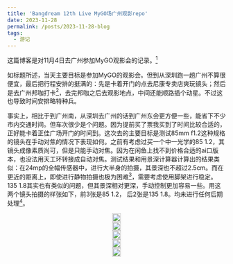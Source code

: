 ```yaml
---
title: 'Bangdream 12th Live MyGO场广州观影repo'
date: 2023-11-28
permalink: /posts/2023-11-28-blog
tags:
  - 游记
---
```


这篇博客是对11月4日去广州参加MyGO观影会的记录。[^1]

如标题所述，当天主要目标是参加MyGO的观影会。但到从深圳跑一趟广州不算很便宜，最后把行程安排的挺满的：先是卡着开门的点去尼康专卖店爽玩镜头；然后是去广州邦咖打卡[^2]，去完邦咖之后去观影地点，中间还能顺路插个动星。不过这也导致时间安排略特种兵。

事实上，相比于到广州南，从深圳去广州的话到广州东会更方便一些，能省下不少市内交通时间。但车次很少是个问题。因为提前买了票我买到了时间比较合适的，正好能卡着正佳广场开门的时间到。这次去的主要目标是测试85mm f1.2这种规格的镜头在手动对焦的情况下表现如何。之前有考虑过买一个中一光学的85 1.2，其镜头成像素质尚可，但是只能手动对焦。因为在闲鱼上找不到价格合适的ai口版本，也没法用天工环转接成自动对焦。测试结果和用景深计算器计算出的结果类似：在24mp的全幅传感器中，进行大半身的拍摄，其景深也不超过2.5cm。而在更近的距离上，即使进行静物拍摄也极为困难[^3]，需要考虑使用脚架进行稳定。135 1.8其实也有类似的问题，但其景深相对更深，手动控制更加容易一些。用这两个镜头拍摄的样张如下，前3张是85 1.2， 后2张是135 1.8。均未进行任何后期处理[^4]。

<head>
  <meta charset="utf-8" />
  <title>Swiper demo</title>
  <meta name="viewport" content="width=device-width, initial-scale=1, minimum-scale=1, maximum-scale=1" />
  <!-- Link Swiper's CSS -->
  <link rel="stylesheet" href="../assets/css/swiper-bundle.min.css" />

  <!-- Demo styles -->
  <style>
    .swiper {
      width: 100%;
      height: 100%;
    }

    .swiper-slide {
      text-align: center;
      font-size: 18px;
      display: flex;
      justify-content: center;
      align-items: center;
    }

    .swiper-slide img {
      display: block;
      width: 100%;
      height: 100%;
      object-fit: cover;
    }
  </style>
</head>

  <!-- Swiper -->
  <div class="swiper mySwiper">
    <div class="swiper-wrapper">
      <div class="swiper-slide">
        <a href="https://lailaps0713-blog.oss-cn-shanghai.aliyuncs.com/img/2023/DSC_7645.jpg">
          <img src="https://lailaps0713-blog.oss-cn-shanghai.aliyuncs.com/img/2023/DSC_7645.jpg?x-oss-process=image/resize,l_1920"/>
        </a>
      </div>
      <div class="swiper-slide">
        <a href="https://lailaps0713-blog.oss-cn-shanghai.aliyuncs.com/img/2023/DSC_7652.jpg">
          <img src="https://lailaps0713-blog.oss-cn-shanghai.aliyuncs.com/img/2023/DSC_7652.jpg?x-oss-process=image/resize,l_1920"/>
        </a>
      </div>
      <div class="swiper-slide">
        <a href="https://lailaps0713-blog.oss-cn-shanghai.aliyuncs.com/img/2023/DSC_7666.jpg">
          <img src="https://lailaps0713-blog.oss-cn-shanghai.aliyuncs.com/img/2023/DSC_7666.jpg?x-oss-process=image/resize,l_1920"/>
        </a>
      </div>
      <div class="swiper-slide">
        <a href="https://lailaps0713-blog.oss-cn-shanghai.aliyuncs.com/img/2023/DSC_7654.jpg">
          <img src="https://lailaps0713-blog.oss-cn-shanghai.aliyuncs.com/img/2023/DSC_7654.jpg?x-oss-process=image/resize,l_1920"/>
        </a>
      </div>
      <div class="swiper-slide">
        <a href="https://lailaps0713-blog.oss-cn-shanghai.aliyuncs.com/img/2023/DSC_7674.jpg">
          <img src="https://lailaps0713-blog.oss-cn-shanghai.aliyuncs.com/img/2023/DSC_7674.jpg?x-oss-process=image/resize,l_1920"/>
        </a>
      </div>
    </div>
    <div class="swiper-button-next"></div>
    <div class="swiper-button-prev"></div>
  </div>


除去对上述镜头的测试外，尼康店里其实还有一些老镜头可以转到z卡口上玩，比如蔡司的55 1.4，奥林巴斯的90 f2，徕卡的100 2.8这样的老镜头。样片在下面依次排列。老镜头和现代镜头比确实会多出一些光学上的缺陷，但如果要是能想办法利用一下这些特征也是有不低的可玩性的。

  <!-- Swiper -->
  <div class="swiper mySwiper2">
    <div class="swiper-wrapper">
      <div class="swiper-slide">
        <a href="https://lailaps0713-blog.oss-cn-shanghai.aliyuncs.com/img/2023/DSC_7680.jpg">
          <img src="https://lailaps0713-blog.oss-cn-shanghai.aliyuncs.com/img/2023/DSC_7680.jpg?x-oss-process=image/resize,l_1920"/>
        </a>
      </div>
      <div class="swiper-slide">
        <a href="https://lailaps0713-blog.oss-cn-shanghai.aliyuncs.com/img/2023/DSC_7695.jpg">
          <img src="https://lailaps0713-blog.oss-cn-shanghai.aliyuncs.com/img/2023/DSC_7695.jpg?x-oss-process=image/resize,l_1920"/>
        </a>
      </div>
      <div class="swiper-slide">
        <a href="https://lailaps0713-blog.oss-cn-shanghai.aliyuncs.com/img/2023/DSC_7705.jpg">
          <img src="https://lailaps0713-blog.oss-cn-shanghai.aliyuncs.com/img/2023/DSC_7705.jpg?x-oss-process=image/resize,l_1920"/>
        </a>
      </div>
    </div>
    <div class="swiper-button-next"></div>
    <div class="swiper-button-prev"></div>
  </div>


此外，把老镜头转接到Zf上也是个挺有趣的玩法。虽然Zf过于大的卡口会导致转接后看起来怪怪的，但说实话总比接个Z口原生2470好看。[^5]

<!-- Swiper -->
  <div class="swiper mySwiper3">
    <div class="swiper-wrapper">
      <div class="swiper-slide">
        <a href="https://lailaps0713-blog.oss-cn-shanghai.aliyuncs.com/img/2023/DSC_7712.jpg">
          <img src="https://lailaps0713-blog.oss-cn-shanghai.aliyuncs.com/img/2023/DSC_7712.jpg?x-oss-process=image/resize,l_1920"/>
        </a>
      </div>
      <div class="swiper-slide">
        <a href="https://lailaps0713-blog.oss-cn-shanghai.aliyuncs.com/img/2023/DSC_7719.jpg">
          <img src="https://lailaps0713-blog.oss-cn-shanghai.aliyuncs.com/img/2023/DSC_7719.jpg?x-oss-process=image/resize,l_1920"/>
        </a>
      </div>
      <div class="swiper-slide">
        <a href="https://lailaps0713-blog.oss-cn-shanghai.aliyuncs.com/img/2023/DSC_7723.jpg">
          <img src="https://lailaps0713-blog.oss-cn-shanghai.aliyuncs.com/img/2023/DSC_7723.jpg?x-oss-process=image/resize,l_1920"/>
        </a>
      </div>
    </div>
    <div class="swiper-button-next"></div>
    <div class="swiper-button-prev"></div>
  </div>


我在大概12点左右开始往邦咖移动。广州邦咖的位置略偏，甚至在百度地图上直接搜都搜不到得搜它所在的建筑物。整体场地面积体感比沪国的大，但基本没啥周边展示，只有一个柜子展示这次贩售的周边。有摆在空旷地方的立牌，其他的局部布景和沪国类似，但装修稍旧。菜单是统一的但在呈现方式上有区别，比如芭菲里的一些水果选用就不太一样。当天去的人不少，看起来有一半之后要去MyGO的观影。但比较让人不满的是工作人员的服务状况。Staff基本都表现得相当不耐烦，略臭脸，问怎么领取毕业季的周边也不好好回答……如果可能的话希望邦的官方能换一下承办店铺？

<!-- Swiper -->
  <div class="swiper mySwiper4">
    <div class="swiper-wrapper">
      <div class="swiper-slide">
        <a href="https://lailaps0713-blog.oss-cn-shanghai.aliyuncs.com/img/2023/DSC_7734.jpg">
          <img src="https://lailaps0713-blog.oss-cn-shanghai.aliyuncs.com/img/2023/DSC_7734.jpg?x-oss-process=image/resize,l_1920"/>
        </a>
      </div>
      <div class="swiper-slide">
        <a href="https://lailaps0713-blog.oss-cn-shanghai.aliyuncs.com/img/2023/DSC_7747.jpg">
          <img src="https://lailaps0713-blog.oss-cn-shanghai.aliyuncs.com/img/2023/DSC_7747.jpg?x-oss-process=image/resize,l_1920"/>
        </a>
      </div>
      <div class="swiper-slide">
        <a href="https://lailaps0713-blog.oss-cn-shanghai.aliyuncs.com/img/2023/DSC_7738.jpg">
          <img src="https://lailaps0713-blog.oss-cn-shanghai.aliyuncs.com/img/2023/DSC_7738.jpg?x-oss-process=image/resize,l_1920"/>
        </a>
      </div>
      <div class="swiper-slide">
        <a href="https://lailaps0713-blog.oss-cn-shanghai.aliyuncs.com/img/2023/DSC_7749.jpg">
          <img src="https://lailaps0713-blog.oss-cn-shanghai.aliyuncs.com/img/2023/DSC_7749.jpg?x-oss-process=image/resize,l_1920"/>
        </a>
      </div>
      <div class="swiper-slide">
        <a href="https://lailaps0713-blog.oss-cn-shanghai.aliyuncs.com/img/2023/DSC_7751.jpg">
          <img src="https://lailaps0713-blog.oss-cn-shanghai.aliyuncs.com/img/2023/DSC_7751.jpg?x-oss-process=image/resize,l_1920"/>
        </a>
      </div>
      <div class="swiper-slide">
        <a href="https://lailaps0713-blog.oss-cn-shanghai.aliyuncs.com/img/2023/DSC_7757.jpg">
          <img src="https://lailaps0713-blog.oss-cn-shanghai.aliyuncs.com/img/2023/DSC_7757.jpg?x-oss-process=image/resize,l_1920"/>
        </a>
      </div>
      <div class="swiper-slide">
        <a href="https://lailaps0713-blog.oss-cn-shanghai.aliyuncs.com/img/2023/DSC_7752-Pano.jpg">
          <img src="https://lailaps0713-blog.oss-cn-shanghai.aliyuncs.com/img/2023/DSC_7752-Pano.jpg?x-oss-process=image/resize,l_1920"/>
        </a>
      </div>
    </div>
    <div class="swiper-button-next"></div>
    <div class="swiper-button-prev"></div>
  </div>


之后在去邦咖的路上顺便去了趟动星。只能说确实是小漫展，coser和灯阵的密度不下于一般的商场展，整体人流密度接近国庆深圳电玩节。当天还有罗森和深空之眼的联动，有一个coser[^6]担任一日店长。

<!-- Swiper -->
  <div class="swiper mySwiper5">
    <div class="swiper-wrapper">
      <div class="swiper-slide">
        <a href="https://lailaps0713-blog.oss-cn-shanghai.aliyuncs.com/img/2023/DSC_7761.jpg">
          <img src="https://lailaps0713-blog.oss-cn-shanghai.aliyuncs.com/img/2023/DSC_7761.jpg?x-oss-process=image/resize,l_1920"/>
        </a>
      </div>
      <div class="swiper-slide">
        <a href="https://lailaps0713-blog.oss-cn-shanghai.aliyuncs.com/img/2023/DSC_7763.jpg">
          <img src="https://lailaps0713-blog.oss-cn-shanghai.aliyuncs.com/img/2023/DSC_7763.jpg?x-oss-process=image/resize,l_1920"/>
        </a>
      </div>
      <div class="swiper-slide">
        <a href="https://lailaps0713-blog.oss-cn-shanghai.aliyuncs.com/img/2023/DSC_7767.jpg">
          <img src="https://lailaps0713-blog.oss-cn-shanghai.aliyuncs.com/img/2023/DSC_7767.jpg?x-oss-process=image/resize,l_1920"/>
        </a>
      </div>
      <div class="swiper-slide">
        <a href="https://lailaps0713-blog.oss-cn-shanghai.aliyuncs.com/img/2023/DSC_7773.jpg">
          <img src="https://lailaps0713-blog.oss-cn-shanghai.aliyuncs.com/img/2023/DSC_7773.jpg?x-oss-process=image/resize,l_1920"/>
        </a>
      </div>
    </div>
    <div class="swiper-button-next"></div>
    <div class="swiper-button-prev"></div>
  </div>


在去观影会现场的路上定了一杯春日饮，考虑到现场点一点点的可能会很多就提前大概30分钟下了单。结果到了之后还是没做完，等了一会儿才拿到。因此错过了抽奖。开场前门口还是挺热闹的，甚至有人现场演奏春日影。不过演奏者并不希望大家拍摄，因此就拍了用黄瓜应援的众人。还见到了几个coser，有猫猫，tmr，soyo和$Chu^2$。没见到爱音的cos还是挺意外的。因为时间原因只拍到了$Chu^2$（出镜[埋仔](https://user.qzone.qq.com/2334613008)，感谢他的lisa无料）和猫猫（出镜[栗雪yuki](https://user.qzone.qq.com/3508614264)）。在进影厅之前还有MyGO大家的立牌，但也因为时间原因没来得及拍全员，只有一张了。

<!-- Swiper -->
  <div class="swiper mySwiper5">
    <div class="swiper-wrapper">
      <div class="swiper-slide">
        <a href="https://lailaps0713-blog.oss-cn-shanghai.aliyuncs.com/img/2023/1701260550359.png">
          <img src="https://lailaps0713-blog.oss-cn-shanghai.aliyuncs.com/img/2023/1701260550359.png?x-oss-process=image/resize,l_1920"/>
        </a>
      </div>
      <div class="swiper-slide">
        <a href="https://lailaps0713-blog.oss-cn-shanghai.aliyuncs.com/img/2023/DSC_7791.jpg">
          <img src="https://lailaps0713-blog.oss-cn-shanghai.aliyuncs.com/img/2023/DSC_7791.jpg?x-oss-process=image/resize,l_1920"/>
        </a>
      </div>
      <div class="swiper-slide">
        <a href="https://lailaps0713-blog.oss-cn-shanghai.aliyuncs.com/img/2023/IMG_8139(20231127-153808).JPG">
          <img src="https://lailaps0713-blog.oss-cn-shanghai.aliyuncs.com/img/2023/IMG_8139(20231127-153808).JPG"/>
        </a>
      </div>
      <div class="swiper-slide">
        <a href="https://lailaps0713-blog.oss-cn-shanghai.aliyuncs.com/img/2023/DSC_7805.jpg">
          <img src="https://lailaps0713-blog.oss-cn-shanghai.aliyuncs.com/img/2023/DSC_7805.jpg?x-oss-process=image/resize,l_1920"/>
        </a>
      </div>
      <div class="swiper-slide">
        <a href="https://lailaps0713-blog.oss-cn-shanghai.aliyuncs.com/img/2023/DSC_7817.jpg">
          <img src="https://lailaps0713-blog.oss-cn-shanghai.aliyuncs.com/img/2023/DSC_7817.jpg?x-oss-process=image/resize,l_1920"/>
        </a>
      </div>
    </div>
    <div class="swiper-button-next"></div>
    <div class="swiper-button-prev"></div>
  </div>

由于大家现在应该已经都看过12th的录播，我就不详细描述live的过程了，这里就写一点感想。live里让人印象比较深的设计有如下几个：首先是贯穿全场的，用以分割不同部分的诗朗诵。这一点上倒是相当的符合乐队设定，里面也会通过出现歌词的方式来暗示接下来一部分的歌曲有哪些。然后是前半场的半透明幕布。其带来了在现场看来可能会比较有趣的投影歌词的效果，但对线上直播的画质影响实在是太严重了，甚至让我怀疑我在看的是MyGO的前三场live（x）。希望下次能换个方式或者在幕布内的机位再继续整这样的活。然后就是影色舞前蜜柑的贝斯solo，通过贝斯引入影色舞也挺有趣的。还有就是成为人类之歌，以及诗超绊前面的那几次诗朗诵。不得不说在配音方面羊的功底是真的好。

但这次需要拷打的地方也不是没有。首先是青木，这把是不是你打的有问题？[^7]这次青木氏弹错的次数确实有点多，主要是在靠后的部分，怀疑是体力问题。羊唱的有几首也有点跑调略严重，唱几首之后就会垫掉一首，看起来也是有点体力问题。但考虑到MyGO不少歌需要拼命去唱，也算可以理解，但以后可能需要考虑出点好唱曲子来让羊缓一下？

散场之后还接了一些RAS的观影，RAS的歌是真的适合爽跳。结束差不多是在8点，散场之后我就直接跑路了。本来还想去霸王茶姬的，但一是时间不够而且排队的人太多就放弃了。

[^1]: 发得晚是因为太摸了一直没时间处整理照片，现在才整理好。
[^2]: 虽然前几天已经去过沪国邦咖了，而且实际体验广州邦咖确实差点，后文会细说。
[^3]: 指手持拍摄十张里就一张焦点在我想要的地方上的……
[^4]: 但当时忘了把机内滤镜关上了，但尼康的机内滤镜不会写到raw文件里所以曝光可能有点小问题。
[^5]: 所以鞋厂除了40f2和28 2.8这两个镜头以外的复古Z卡口镜头呢？
[^6]: 瓜希酱，似乎在广州地区还挺有名的？
[^7]: 闪光丸山彩罪大恶极！

<!-- Swiper JS -->
  <script src="../assets/js/swiper-bundle.min.js"></script>

  <!-- Initialize Swiper -->
  <script>
    var swiper = new Swiper(".mySwiper", {
      autoHeight: true,
      loop: true,
      navigation: {
        nextEl: ".swiper-button-next",
        prevEl: ".swiper-button-prev",
      },
    });
    var swiper = new Swiper(".mySwiper2", {
      autoHeight: true,
      loop: true,
      navigation: {
        nextEl: ".swiper-button-next",
        prevEl: ".swiper-button-prev",
      },
    });
    var swiper = new Swiper(".mySwiper3", {
      autoHeight: true,
      loop: true,
      navigation: {
        nextEl: ".swiper-button-next",
        prevEl: ".swiper-button-prev",
      },
    });
    var swiper = new Swiper(".mySwiper4", {
      autoHeight: true,
      loop: true,
      navigation: {
        nextEl: ".swiper-button-next",
        prevEl: ".swiper-button-prev",
      },
    });
    var swiper = new Swiper(".mySwiper5", {
      autoHeight: true,
      loop: true,
      navigation: {
        nextEl: ".swiper-button-next",
        prevEl: ".swiper-button-prev",
      },
    });
  </script>

